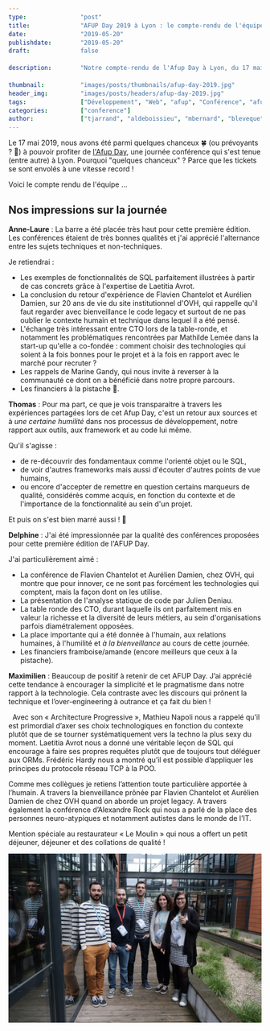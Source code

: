 ```yaml
---
type:               "post"
title:              "AFUP Day 2019 à Lyon : le compte-rendu de l'équipe"
date:               "2019-05-20"
publishdate:        "2019-05-20"
draft:              false

description:        "Notre compte-rendu de l'Afup Day à Lyon, du 17 mai 2019."

thumbnail:          "images/posts/thumbnails/afup-day-2019.jpg"
header_img:         "images/posts/headers/afup-day-2019.jpg"
tags:               ["Développement", "Web", "afup", "Conférence", "afupDay"]
categories:         ["conference"]
author:             ["tjarrand", "aldeboissieu", "mbernard", "bleveque", "dgauthier"]
---
```


Le 17 mai 2019, nous avons été parmi quelques chanceux 🍀 (ou prévoyants ? 💪) à pouvoir profiter de [l'Afup Day](https://event.afup.org/afup-day-2019/afup-day-2019-lyon/),
une journée conférence qui s'est tenue (entre autre) à Lyon.
Pourquoi "quelques chanceux" ? Parce que les tickets se sont envolés à une vitesse record !

Voici le compte rendu de l'équipe ...

<!--more-->

## Nos impressions sur la journée

**Anne-Laure** : La barre a été placée très haut pour cette première édition. Les conférences étaient de très bonnes qualités et j'ai apprécié l'alternance entre les sujets techniques et non-techniques.

Je retiendrai :

- Les exemples de fonctionnalités de SQL parfaitement illustrées à partir de cas concrets
  grâce à l'expertise de Laetitia Avrot.
- La conclusion du retour d'expérience de Flavien Chantelot et Aurélien Damien, sur 20 ans de vie du site institutionnel d'OVH, qui rappelle qu'il faut regarder avec bienveillance le code legacy et surtout de ne pas oublier le contexte humain et technique dans lequel il a été pensé.
- L'échange très intéressant entre CTO lors de la table-ronde, et notamment les problématiques rencontrées par Mathilde Lemée dans la start-up qu'elle a co-fondée : comment choisir des technologies qui soient à la fois bonnes pour le projet et à la fois en rapport avec le marché pour recruter ?
- Les rappels de Marine Gandy, qui nous invite à reverser à la communauté ce dont on a bénéficié dans notre propre parcours.
- Les financiers à la pistache 🙈.

**Thomas** : Pour ma part, ce que je vois transparaitre à travers les expériences partagées lors de cet Afup Day, c'est un retour aux sources et à _une certaine humilité_ dans nos processus de développement, notre rapport aux outils, aux framework et au code lui même.

Qu'il s'agisse :

- de re-découvrir des fondamentaux comme l'orienté objet ou le SQL,
- de voir d'autres frameworks mais aussi d'écouter d'autres points de vue humains,
- ou encore d'accepter de remettre en question certains marqueurs de qualité, considérés comme acquis, en fonction du contexte et de l'importance de la fonctionnalité au sein d'un projet.

Et puis on s'est bien marré aussi ! 😬

**Delphine** : J'ai été impressionnée par la qualité des conférences proposées pour cette première édition de l'AFUP Day.

J'ai particulièrement aimé :

- La conférence de Flavien Chantelot et Aurélien Damien, chez OVH, qui montre que pour innover, ce ne sont pas forcément les technologies qui comptent, mais la façon dont on les utilise.
- La présentation de l'analyse statique de code par Julien Deniau.
- La table ronde des CTO, durant laquelle ils ont parfaitement mis en valeur la richesse et la diversité de leurs métiers, au sein d'organisations parfois diamétralement opposées.
- La place importante qui a été donnée à l'humain, aux relations humaines, à l'humilité et _à la bienveillance_ au cours de cette journée.
- Les financiers framboise/amande (encore meilleurs que ceux à la pistache).

**Maximilien** : Beaucoup de positif à retenir de cet AFUP Day. J’ai apprécié cette tendance à encourager la simplicité et le pragmatisme dans notre rapport à la technologie.
Cela contraste avec les discours qui prônent la technique et l’over-engineering à outrance et ça fait du bien !

  Avec son « Architecture Progressive », Mathieu Napoli nous a rappelé qu’il est primordial d’axer ses choix technologiques en fonction du contexte plutôt que de se tourner systématiquement vers la techno la plus sexy du moment.
Laetitia Avrot nous a donné une véritable leçon de SQL qui encourage à faire ses propres requêtes plutôt que de toujours tout déléguer aux ORMs.
Frédéric Hardy nous a montré qu’il est possible d’appliquer les principes du protocole réseau TCP à la POO.  

Comme mes collègues je retiens l’attention toute particulière apportée à l’humain. A travers la bienveillance prônée par Flavien Chantelot et Aurélien Damien de chez OVH quand on aborde un projet legacy.
A travers également la conférence d’Alexandre Rock qui nous a parlé de la place des personnes neuro-atypiques et notamment autistes dans le monde de l’IT.

Mention spéciale au restaurateur « Le Moulin » qui nous a offert un petit déjeuner, déjeuner et des collations de qualité !

![L'équipe élao présente sur place](/images/posts/2019/afup-day-2019/equipe.jpg)
